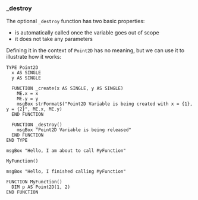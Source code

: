 ### \_destroy 

The optional `_destroy` function has two basic properties:
- is automatically called once the variable goes out of scope
- it does not take any parameters 

Defining it in the context of `Point2D` has no meaning, but we can use it to illustrate how it works:

```
TYPE Point2D
  x AS SINGLE
  y AS SINGLE
  
  FUNCTION _create(x AS SINGLE, y AS SINGLE)
    ME.x = x
    ME.y = y
    msgBox strFormat$("Point2D Variable is being created with x = {1}, y = {2}", ME.x, ME.y)
  END FUNCTION
  
  FUNCTION _destroy()
    msgBox "Point2D Variable is being released"
  END FUNCTION  
END TYPE

msgBox "Hello, I am about to call MyFunction"

MyFunction()

msgBox "Hello, I finished calling MyFunction"

FUNCTION MyFunction()
  DIM p AS Point2D(1, 2)
END FUNCTION
```
